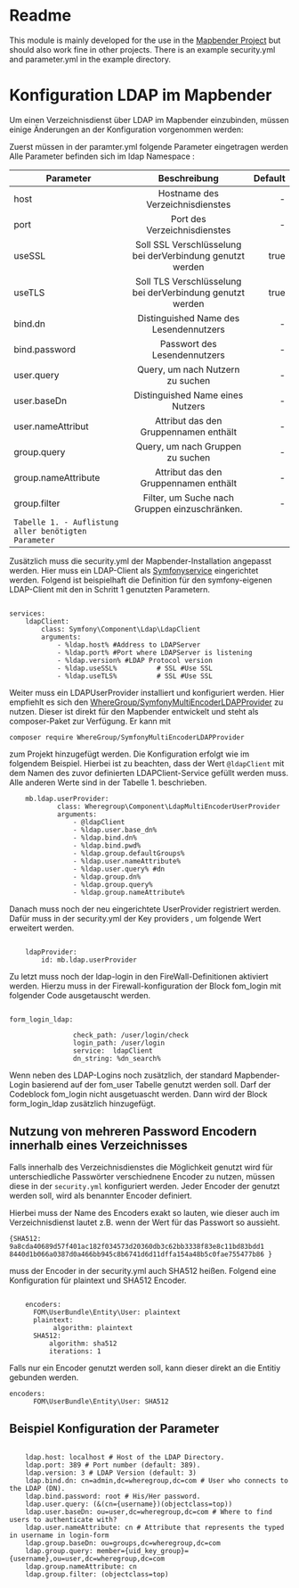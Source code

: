 # Readme

This module is mainly developed for the use in the [Mapbender Project](https://github.com/mapbender/mapbender-starter) but should also work fine in other projects.
There is an example security.yml and parameter.yml in the example directory.





# Konfiguration LDAP im Mapbender

Um einen Verzeichnisdienst über LDAP im Mapbender einzubinden, müssen einige Änderungen an der Konfiguration vorgenommen werden:


Zuerst  müssen in der paramter.yml folgende Parameter eingetragen werden
Alle Parameter befinden sich im ldap Namespace :

| Parameter        | Beschreibung           | Default  |
| ------------- |:-------------:| -----:|
| host      | Hostname des Verzeichnisdienstes | - |
| port    | Port des Verzeichnisdienstes     |   - |
| useSSL    | Soll SSL Verschlüsselung bei derVerbindung genutzt werden      |   true |
| useTLS    | Soll TLS Verschlüsselung bei derVerbindung genutzt werden      |   true |
| bind.dn | Distinguished Name des Lesendennutzers      |    - |
| bind.password| Passwort des Lesendennutzers     |    - |
| user.query |  Query, um nach Nutzern zu suchen |         - |
| user.baseDn | Distinguished Name eines Nutzers    |    - |
| user.nameAttribut| Attribut das den Gruppennamen enthält     |    - |
| group.query |   Query, um nach Gruppen zu suchen      |  -  |
| group.nameAttribute | Attribut das den Gruppennamen enthält     |    - |
| group.filter | Filter, um Suche nach Gruppen einzuschränken.   |    - |
| `Tabelle 1. - Auflistung aller benötigten Parameter` |



Zusätzlich muss die security.yml der Mapbender-Installation angepasst werden. Hier muss ein LDAP-Client als [Symfonyservice](https://symfony.com/doc/2.8/service_container.html) eingerichtet werden. Folgend ist beispielhaft die Definition für den symfony-eigenen LDAP-Client mit den in Schritt 1 genutzten Parametern. 


``` 

services:
    ldapClient:
        class: Symfony\Component\Ldap\LdapClient
        arguments:
            - %ldap.host% #Address to LDAPServer
            - %ldap.port% #Port where LDAPServer is listening
            - %ldap.version% #LDAP Protocol version
            - %ldap.useSSL%          # SSL #Use SSL
            - %ldap.useTLS%          # SSL #Use SSL

``` 

Weiter muss ein LDAPUserProvider installiert und konfiguriert werden. Hier empfiehlt es sich den [WhereGroup/SymfonyMultiEncoderLDAPProvider](https://github.com/WhereGroup/SymfonyMultiEncoderLDAPProvider) zu nutzen. Dieser ist direkt für den Mapbender entwickelt und steht als composer-Paket zur Verfügung. Er kann mit

 `composer require WhereGroup/SymfonyMultiEncoderLDAPProvider` 

zum Projekt hinzugefügt werden.
Die Konfiguration erfolgt wie im folgendem Beispiel.  Hierbei ist zu beachten, dass der Wert `@ldapClient` mit dem Namen des zuvor definierten LDAPClient-Service gefüllt werden muss. Alle anderen Werte sind in der Tabelle 1. beschrieben.




``` 
    mb.ldap.userProvider:
            class: Wheregroup\Component\LdapMultiEncoderUserProvider
            arguments:
                - @ldapClient
                - %ldap.user.base_dn%
                - %ldap.bind.dn%
                - %ldap.bind.pwd%
                - %ldap.group.defaultGroups%
                - %ldap.user.nameAttribute%
                - %ldap.user.query% #dn
                - %ldap.group.dn%
                - %ldap.group.query%
                - %ldap.group.nameAttribute%
```

Danach  muss noch der neu eingerichtete UserProvider registriert werden. Dafür muss in der security.yml der Key providers , um folgende Wert erweitert werden.
```

    ldapProvider:
        id: mb.ldap.userProvider
```
Zu letzt muss noch der ldap-login in den FireWall-Definitionen aktiviert werden. Hierzu muss in der Firewall-konfiguration der Block fom_login mit folgender Code ausgetauscht werden.

```

form_login_ldap:

                check_path: /user/login/check
                login_path: /user/login
                service:  ldapClient
                dn_string: %dn_search%

```
Wenn neben des LDAP-Logins noch zusätzlich, der standard Mapbender-Login basierend auf der fom_user Tabelle genutzt werden soll. Darf der Codeblock fom_login nicht ausgetuascht werden. Dann wird der Block  form_login_ldap zusätzlich hinzugefügt.


## Nutzung von mehreren Password Encodern innerhalb eines Verzeichnisses 

Falls innerhalb des Verzeichnisdienstes die Möglichkeit genutzt wird für unterschiedliche  Passwörter verschiednene Encoder zu nutzen, müssen diese in der `security.yml` konfiguriert werden. Jeder Encoder der genutzt werden soll, wird als benannter Encoder definiert.





Hierbei muss der Name des Encoders exakt so lauten, wie dieser auch im Verzeichnisdienst lautet z.B. wenn der Wert für das  Passwort so aussieht.

``` 
{SHA512: 9a8cda40689d57f401ac182f034573d20360db3c62bb3338f83e8c11bd83bdd1
8440d1b066a0387d0a466bb945c8b6741d6d11dffa154a48b5c0fae755477b86 }
```

muss der Encoder in der security.yml auch SHA512 heißen.
Folgend eine Konfiguration für plaintext und SHA512 Encoder.

```

    encoders:
      FOM\UserBundle\Entity\User: plaintext
      plaintext:
           algorithm: plaintext
      SHA512:
          algorithm: sha512
          iterations: 1
```

Falls  nur ein Encoder genutzt werden soll, kann dieser direkt an die Entitiy gebunden werden.

```
encoders:
      FOM\UserBundle\Entity\User: SHA512
```


## Beispiel Konfiguration der Parameter 
```

    ldap.host: localhost # Host of the LDAP Directory.
    ldap.port: 389 # Port number (default: 389).
    ldap.version: 3 # LDAP Version (default: 3)
    ldap.bind.dn: cn=admin,dc=wheregroup,dc=com # User who connects to the LDAP (DN).
    ldap.bind.password: root # His/Her password.
    ldap.user.query: (&(cn={username})(objectclass=top))
    ldap.user.baseDn: ou=user,dc=wheregroup,dc=com # Where to find users to authenticate with?
    ldap.user.nameAttribute: cn # Attribute that represents the typed in username in login-form
    ldap.group.baseDn: ou=groups,dc=wheregroup,dc=com
    ldap.group.query: member={uid_key_group}={username},ou=user,dc=wheregroup,dc=com
    ldap.group.nameAttribute: cn
    ldap.group.filter: (objectclass=top)

```








